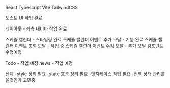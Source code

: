 React
Typescript
Vite
TailwindCSS



토스트 UI 작업 완료

레이아웃 - 좌측 내비바 작업 완료


스케쥴 캘린더 - 스타일링 완료
스케쥴 캘린더 이벤트 추가 모달 - 기능 완료 
스케쥴 캘린터 이벤트 조회 모달 - 작업 중
스케쥴 캘린더 이벤트 수정 모달 - 추가 모달 컴포넌트 수정예정

Todo - 작업 예정
news - 작업 예정



전체 
-style 정리 필요
-state 흐름 정리 필요
-엣지케이스 작업 필요
-전역 상태 관리를 쓸것인가 고민중

